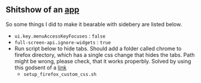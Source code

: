 ## Shitshow of an [app](firefox.com)

So some things I did to make it bearable with sidebery are listed below.

- `ui.key.menuAccessKeyFocuses` : `false`
- `full-screen-api.ignore-widgets` : `true`
- Run script below to hide tabs. Should add a folder called chrome to firefox directory, which has a single css change that hides the tabs. Path might be wrong, please check, that it works properbly. Solved by using this godsent of a [link](https://github.com/mbnuqw/sidebery/wiki/Firefox-Styles-Snippets-\(via-userChrome.css\)#completely-hide-tabs-strip)
    - `setup_firefox_custom_css.sh`


